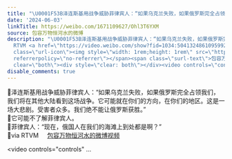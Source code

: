 ```yaml
---
title: "\U0001F53B泽连斯基用战争威胁菲律宾人：“如果乌克兰失败，如果俄罗斯完全占领我们，我们将在其他大陆看到这场战争。它可能就在你们的方向，在你们的地区。这是一场大..."
date: '2024-06-03'
linkTitle: https://weibo.com/1671109627/Ohl3T6YXM
source: 包容万物恒河水的微博
description: "\U0001F53B泽连斯基用战争威胁菲律宾人：“如果乌克兰失败，如果俄罗斯完全占领我们，我们将在其他大陆看到这场战争。它可能就在你们的方向，在你们的地区。这是一场大悲剧。受害者众多。我们绝不能让俄罗斯获胜。”<br>\U0001F53B它可能不了解菲律宾人。<br>\U0001F53B菲律宾人：“现在，俄国人在我们的海滩上到处都是啊？”<br>\U0001F53Bvia
  RTVM <a href=\"https://video.weibo.com/show?fid=1034:5041324861095992\" data-hide=\"\"><span
  class=\"url-icon\"><img style=\"width: 1rem;height: 1rem\" src=\"https://h5.sinaimg.cn/upload/2015/09/25/3/timeline_card_small_video_default.png\"
  referrerpolicy=\"no-referrer\"></span><span class=\"surl-text\">包容万物恒河水的微博视频</span></a><br
  clear=\"both\"><div style=\"clear: both\"></div><video controls=\"controls\"  ..."
disable_comments: true
---
```

🔻泽连斯基用战争威胁菲律宾人：“如果乌克兰失败，如果俄罗斯完全占领我们，我们将在其他大陆看到这场战争。它可能就在你们的方向，在你们的地区。这是一场大悲剧。受害者众多。我们绝不能让俄罗斯获胜。”<br>🔻它可能不了解菲律宾人。<br>🔻菲律宾人：“现在，俄国人在我们的海滩上到处都是啊？”<br>🔻via RTVM <a href="https://video.weibo.com/show?fid=1034:5041324861095992" data-hide=""><span class="url-icon"><img style="width: 1rem;height: 1rem" src="https://h5.sinaimg.cn/upload/2015/09/25/3/timeline_card_small_video_default.png" referrerpolicy="no-referrer"></span><span class="surl-text">包容万物恒河水的微博视频</span></a><br clear="both"><div style="clear: both"></div><video controls="controls"  ...